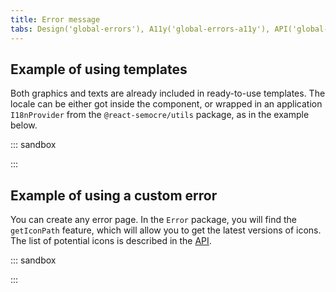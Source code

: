 ```yaml
---
title: Error message
tabs: Design('global-errors'), A11y('global-errors-a11y'), API('global-errors-api'), Example('global-errors-code'), Changelog('global-errors-changelog')
---
```


## Example of using templates

Both graphics and texts are already included in ready-to-use templates. The locale can be either got inside the component, or wrapped in an application `I18nProvider` from the `@react-semocre/utils` package, as in the example below.

::: sandbox

<script lang="tsx">
import React from 'react';
import Select from '@semcore/ui/select';
import { I18nProvider } from '@semcore/ui/utils/lib/enhances/WithI18n';
import {
  AccessDenied,
  Maintenance,
  PageError,
  PageNotFound,
  ProjectNotFound,
} from '@semcore/ui/errors';

const options = [
  'de',
  'en',
  'es',
  'fr',
  'it',
  'ja',
  'pt',
  'ru',
  'zh',
  'ko',
  'vi',
  'pl',
  'nl',
  'sv',
].map((o) => ({
  value: o,
  children: o,
}));

const Demo = () => {
  const [lang, setLang] = React.useState('en');

  return (
    <div>
      Select lang: <Select options={options} value={lang} onChange={(value) => setLang(value)} />
      <I18nProvider value={lang}>
        <AccessDenied />
        <Maintenance toolName={'Ui-kit'} />
        <PageError />
        <PageNotFound />
        <ProjectNotFound />
      </I18nProvider>
    </div>
  );
};
</script>

:::

## Example of using a custom error

You can create any error page. In the `Error` package, you will find the `getIconPath` feature, which will allow you to get the latest versions of icons. The list of potential icons is described in the [API](/patterns/global-errors/global-errors-api).

::: sandbox

<script lang="tsx">
import React from 'react';
import Error, { getIconPath } from '@semcore/ui/errors';
import Button from '@semcore/ui/button';

const Demo = () => (
  <Error icon={getIconPath('confirmation')}>
    <Error.Title>Confirm you are a real person</Error.Title>
    <Error.Description wMax={510}>
      We need to make sure you're not a robot. Please complete the security check, and we'll be out
      of your way.
    </Error.Description>
    <Error.Controls>
      <Button size='l' use='primary' theme='info'>
        Submit
      </Button>
    </Error.Controls>
  </Error>
);
</script>

:::

